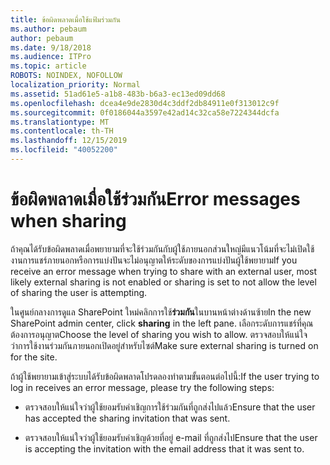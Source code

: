 ```yaml
---
title: ข้อผิดพลาดเมื่อใช้แฟ้มร่วมกัน
ms.author: pebaum
author: pebaum
ms.date: 9/18/2018
ms.audience: ITPro
ms.topic: article
ROBOTS: NOINDEX, NOFOLLOW
localization_priority: Normal
ms.assetid: 51ad61e5-a1b8-483b-b6a3-ec13ed09dd68
ms.openlocfilehash: dcea4e9de2830d4c3ddf2db84911e0f313012c9f
ms.sourcegitcommit: 0f0186044a3597e42ad14c32ca58e7224344dcfa
ms.translationtype: MT
ms.contentlocale: th-TH
ms.lasthandoff: 12/15/2019
ms.locfileid: "40052200"
---
```

# <a name="error-messages-when-sharing"></a><span data-ttu-id="c614d-102">ข้อผิดพลาดเมื่อใช้ร่วมกัน</span><span class="sxs-lookup"><span data-stu-id="c614d-102">Error messages when sharing</span></span>

<span data-ttu-id="c614d-103">ถ้าคุณได้รับข้อผิดพลาดเมื่อพยายามที่จะใช้ร่วมกันกับผู้ใช้ภายนอกส่วนใหญ่มีแนวโน้มที่จะไม่เปิดใช้งานการแชร์ภายนอกหรือการแบ่งปันจะไม่อนุญาตให้ระดับของการแบ่งปันผู้ใช้พยายาม</span><span class="sxs-lookup"><span data-stu-id="c614d-103">If you receive an error message when trying to share with an external user, most likely external sharing is not enabled or sharing is set to not allow the level of sharing the user is attempting.</span></span>
  
<span data-ttu-id="c614d-104">ในศูนย์กลางการดูแล SharePoint ใหม่คลิกการใช้**ร่วมกัน**ในบานหน้าต่างด้านซ้าย</span><span class="sxs-lookup"><span data-stu-id="c614d-104">In the  new SharePoint admin center, click **sharing** in the left pane.</span></span> <span data-ttu-id="c614d-105">เลือกระดับการแชร์ที่คุณต้องการอนุญาต</span><span class="sxs-lookup"><span data-stu-id="c614d-105">Choose the level of sharing you wish to allow.</span></span> <span data-ttu-id="c614d-106">ตรวจสอบให้แน่ใจว่าการใช้งานร่วมกันภายนอกเปิดอยู่สำหรับไซต์</span><span class="sxs-lookup"><span data-stu-id="c614d-106">Make sure external sharing is turned on for the site.</span></span> 
  
<span data-ttu-id="c614d-107">ถ้าผู้ใช้พยายามเข้าสู่ระบบได้รับข้อผิดพลาดโปรดลองทำตามขั้นตอนต่อไปนี้:</span><span class="sxs-lookup"><span data-stu-id="c614d-107">If the user trying to log in receives an error message, please try the following steps:</span></span>
  
- <span data-ttu-id="c614d-108">ตรวจสอบให้แน่ใจว่าผู้ใช้ยอมรับคำเชิญการใช้ร่วมกันที่ถูกส่งไปแล้ว</span><span class="sxs-lookup"><span data-stu-id="c614d-108">Ensure that the user has accepted the sharing invitation that was sent.</span></span>
    
- <span data-ttu-id="c614d-109">ตรวจสอบให้แน่ใจว่าผู้ใช้ยอมรับคำเชิญด้วยที่อยู่ e-mail ที่ถูกส่งไป</span><span class="sxs-lookup"><span data-stu-id="c614d-109">Ensure that the user is accepting the invitation with the email address that it was sent to.</span></span>
    

